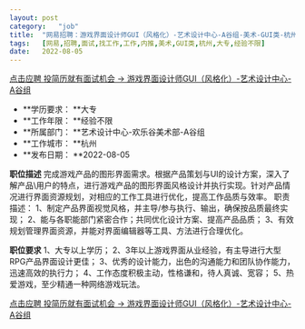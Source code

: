 ```yaml
---
layout:	post
category:	"job"
title:	"网易招聘：游戏界面设计师GUI（风格化）-艺术设计中心-A谷组-美术-GUI类-杭州大专经验不限"
tags:	[网易,招聘,面试,找工作,工作,内推,美术,GUI类,杭州,大专,经验不限]
date:	2022-08-05
---
```


[点击应聘 投简历就有面试机会 -> 游戏界面设计师GUI（风格化）-艺术设计中心-A谷组](http://mobile.bole.netease.com/bole/boleDetail?id=39063&employeeId=346f03c3cda5f04c&key=all)



- **学历要求： **大专
- **工作年限： **经验不限
- **所属部门： **艺术设计中心-欢乐谷美术部-A谷组
- **工作城市： **杭州
- **发布日期： **2022-08-05



**职位描述**
完成游戏产品的图形界面需求。根据产品策划与UI的设计方案，深入了解产品\用户的特点，进行游戏产品的图形界面风格设计并执行实现。针对产品情况进行界面资源规划，对相应的工作工具进行优化，提高工作品质与效率。
职责描述：
1、制定产品界面视觉风格，并主导/参与执行、输出，确保按品质最终实现；
2、能与各职能部门紧密合作；共同优化设计方案、提高产品品质；
3、有效规划管理界面资源，并能对界面编辑器等工具、方法进行合理优化。



**职位要求**
1、大专以上学历；
2、3年以上游戏界面从业经验，有主导进行大型RPG产品界面设计更佳；
3、优秀的设计能力，出色的沟通能力和团队协作能力，迅速高效的执行力；
4、工作态度积极主动，性格谦和，待人真诚、宽容；
5、热爱游戏，至少精通一种网络游戏玩法。



[点击应聘 投简历就有面试机会 -> 游戏界面设计师GUI（风格化）-艺术设计中心-A谷组](http://mobile.bole.netease.com/bole/boleDetail?id=39063&employeeId=346f03c3cda5f04c&key=all)